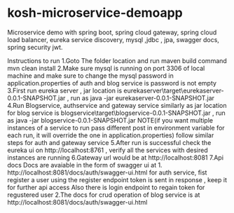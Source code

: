 # kosh-microservice-demoapp
Microservice demo with spring boot, spring cloud gateway, spring cloud load balancer, eureka service discovery, mysql ,jdbc , jpa, swagger docs, spring security jwt.


Instructions to run
1.Goto The folder location and run maven build command  mvn clean install
2.Make sure mysql is running on port 3306 of local machine and make sure to change the mysql password in application.properties of auth and blog service is password is not empty
3.First run eureka server , jar location is eurekaserver\target\eurekaserver-0.0.1-SNAPSHOT.jar , run as java -jar eurekaserver-0.0.1-SNAPSHOT.jar 
4.Run Blogservice, authservice and gateway service similarly as 
   jar location for blog service is blogservice\target\blogservice-0.0.1-SNAPSHOT.jar , run as java -jar blogservice-0.0.1-SNAPSHOT.jar 
  NOTE(if you want multiple instances of a service to run pass different post in environment variable for each run, it will override the one in application.properties)
  follow similar steps for auth and gateway service
5.After run is successful check the eureka ui on http://localhost:8761  , verify all the services with desired instances are running
6.Gateway url would be at http://localhost:8081
7.Api docs
   Docs are avaiable in the form of swagger ui at
   1.
   http://localhost:8081/docs/auth/swagger-ui.html for auth service, fist register a user using the register endpoint token is sent in response , keep it for further api access
   Also there is login endpoint to regain token for regustered user
   2.The docs for crud operation of blog service is at 
    http://localhost:8081/docs/auth/swagger-ui.html
    
    
    
   
   
